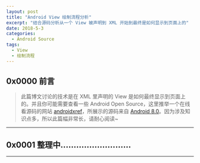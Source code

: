 ```yaml
---
layout: post
title: "Android View 绘制流程分析"
excerpt: "结合源码分析从一个 View 被声明到 XML 开始到最终是如何显示到页面上的"
date: 2018-5-3
categories:
  - Android Source
tags:
  - View
  - 绘制流程
---
```


## 0x0000 前言
> 此篇博文讨论的技术是在 XML 里声明的 View 是如何最终显示到页面上的。并且你可能需要查看一些 Android Open Source，这里推举一个在线看源码的网站 [androidxref](http://androidxref.com/)，所展示的源码来自 [Android 8.0](http://androidxref.com/8.0.0_r4/)。因为涉及知识点多，所以此篇幅非常长，请耐心阅读~

-------------------

## 0x0001 整理中...........................


-------------------
